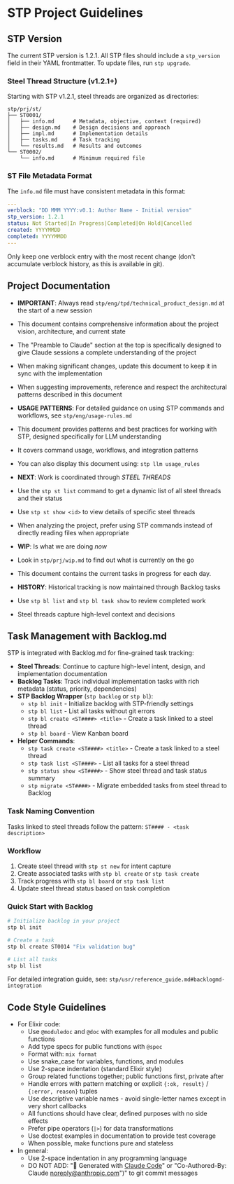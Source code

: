 # STP Project Guidelines

## STP Version

The current STP version is 1.2.1. All STP files should include a `stp_version` field in their YAML frontmatter. To update files, run `stp upgrade`.

### Steel Thread Structure (v1.2.1+)

Starting with STP v1.2.1, steel threads are organized as directories:
```
stp/prj/st/
├── ST0001/
│   ├── info.md      # Metadata, objective, context (required)
│   ├── design.md    # Design decisions and approach
│   ├── impl.md      # Implementation details
│   ├── tasks.md     # Task tracking
│   └── results.md   # Results and outcomes
└── ST0002/
    └── info.md      # Minimum required file
```

### ST File Metadata Format

The `info.md` file must have consistent metadata in this format:
```yaml
---
verblock: "DD MMM YYYY:v0.1: Author Name - Initial version"
stp_version: 1.2.1
status: Not Started|In Progress|Completed|On Hold|Cancelled
created: YYYYMMDD
completed: YYYYMMDD
---
```

Only keep one verblock entry with the most recent change (don't accumulate verblock history, as this is available in git).

## Project Documentation

- **IMPORTANT**: Always read `stp/eng/tpd/technical_product_design.md` at the start of a new session
- This document contains comprehensive information about the project vision, architecture, and current state
- The "Preamble to Claude" section at the top is specifically designed to give Claude sessions a complete understanding of the project
- When making significant changes, update this document to keep it in sync with the implementation
- When suggesting improvements, reference and respect the architectural patterns described in this document

- **USAGE PATTERNS**: For detailed guidance on using STP commands and workflows, see `stp/eng/usage-rules.md`
- This document provides patterns and best practices for working with STP, designed specifically for LLM understanding
- It covers command usage, workflows, and integration patterns
- You can also display this document using: `stp llm usage_rules`

- **NEXT**: Work is coordinated through _STEEL THREADS_
- Use the `stp st list` command to get a dynamic list of all steel threads and their status
- Use `stp st show <id>` to view details of specific steel threads
- When analyzing the project, prefer using STP commands instead of directly reading files when appropriate

- **WIP**: Is what we are doing _now_
- Look in `stp/prj/wip.md` to find out what is currently on the go
- This document contains the current tasks in progress for each day.

- **HISTORY**: Historical tracking is now maintained through Backlog tasks
- Use `stp bl list` and `stp bl task show` to review completed work
- Steel threads capture high-level context and decisions

## Task Management with Backlog.md

STP is integrated with Backlog.md for fine-grained task tracking:

- **Steel Threads**: Continue to capture high-level intent, design, and implementation documentation
- **Backlog Tasks**: Track individual implementation tasks with rich metadata (status, priority, dependencies)
- **STP Backlog Wrapper** (`stp backlog` or `stp bl`):
  - `stp bl init` - Initialize backlog with STP-friendly settings
  - `stp bl list` - List all tasks without git errors
  - `stp bl create <ST####> <title>` - Create a task linked to a steel thread
  - `stp bl board` - View Kanban board
- **Helper Commands**:
  - `stp task create <ST####> <title>` - Create a task linked to a steel thread
  - `stp task list <ST####>` - List all tasks for a steel thread
  - `stp status show <ST####>` - Show steel thread and task status summary
  - `stp migrate <ST####>` - Migrate embedded tasks from steel thread to Backlog

### Task Naming Convention
Tasks linked to steel threads follow the pattern: `ST#### - <task description>`

### Workflow
1. Create steel thread with `stp st new` for intent capture
2. Create associated tasks with `stp bl create` or `stp task create`
3. Track progress with `stp bl board` or `stp task list`
4. Update steel thread status based on task completion

### Quick Start with Backlog
```bash
# Initialize backlog in your project
stp bl init

# Create a task
stp bl create ST0014 "Fix validation bug"

# List all tasks
stp bl list
```

For detailed integration guide, see: `stp/usr/reference_guide.md#backlogmd-integration`

## Code Style Guidelines

- For Elixir code:
  - Use `@moduledoc` and `@doc` with examples for all modules and public functions
  - Add type specs for public functions with `@spec`
  - Format with: `mix format`
  - Use snake_case for variables, functions, and modules
  - Use 2-space indentation (standard Elixir style)
  - Group related functions together; public functions first, private after
  - Handle errors with pattern matching or explicit `{:ok, result}` / `{:error, reason}` tuples
  - Use descriptive variable names - avoid single-letter names except in very short callbacks
  - All functions should have clear, defined purposes with no side effects
  - Prefer pipe operators (`|>`) for data transformations
  - Use doctest examples in documentation to provide test coverage
  - When possible, make functions pure and stateless
- In general:
  - Use 2-space indentation in any programming language
  - DO NOT ADD: "🤖 Generated with [Claude Code](https://claude.ai/code)" or "Co-Authored-By: Claude <noreply@anthropic.com>")" to git commit messages
